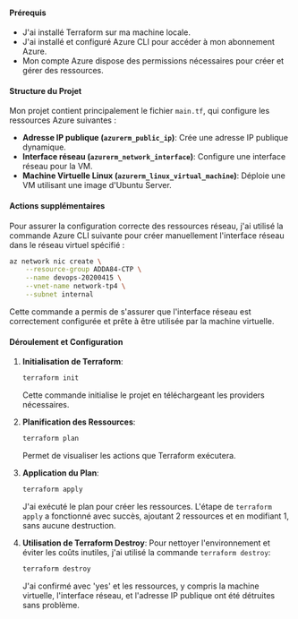 #### Prérequis
- J'ai installé Terraform sur ma machine locale.
- J'ai installé et configuré Azure CLI pour accéder à mon abonnement Azure.
- Mon compte Azure dispose des permissions nécessaires pour créer et gérer des ressources.

#### Structure du Projet
Mon projet contient principalement le fichier `main.tf`, qui configure les ressources Azure suivantes :
- **Adresse IP publique (`azurerm_public_ip`)**: Crée une adresse IP publique dynamique.
- **Interface réseau (`azurerm_network_interface`)**: Configure une interface réseau pour la VM.
- **Machine Virtuelle Linux (`azurerm_linux_virtual_machine`)**: Déploie une VM utilisant une image d'Ubuntu Server.

#### Actions supplémentaires
Pour assurer la configuration correcte des ressources réseau, j'ai utilisé la commande Azure CLI suivante pour créer manuellement l'interface réseau dans le réseau virtuel spécifié :
```bash
az network nic create \
    --resource-group ADDA84-CTP \
    --name devops-20200415 \
    --vnet-name network-tp4 \
    --subnet internal
```
Cette commande a permis de s'assurer que l'interface réseau est correctement configurée et prête à être utilisée par la machine virtuelle.

#### Déroulement et Configuration
1. **Initialisation de Terraform**:
   ```bash
   terraform init
   ```
   Cette commande initialise le projet en téléchargeant les providers nécessaires.

2. **Planification des Ressources**:
   ```bash
   terraform plan
   ```
   Permet de visualiser les actions que Terraform exécutera.

3. **Application du Plan**:
   ```bash
   terraform apply
   ```
   J'ai exécuté le plan pour créer les ressources. L'étape de `terraform apply` a fonctionné avec succès, ajoutant 2 ressources et en modifiant 1, sans aucune destruction.

4. **Utilisation de Terraform Destroy**:
   Pour nettoyer l'environnement et éviter les coûts inutiles, j'ai utilisé la commande `terraform destroy`:
   ```bash
   terraform destroy
   ```
   J'ai confirmé avec 'yes' et les ressources, y compris la machine virtuelle, l'interface réseau, et l'adresse IP publique ont été détruites sans problème.



